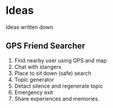 # Ideas
Ideas written down

## GPS Friend Searcher
1. Find nearby user using GPS and map
2. Chat with stangers
3. Place to sit down (safe) search
4. Topic generator
5. Detact silence and regenerate topic
6. Emergency exit
7. Share experiences and memories.

